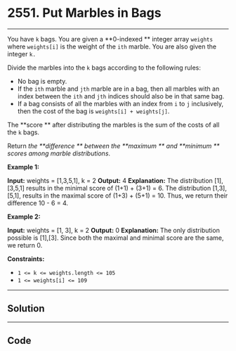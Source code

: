 # 2551. Put Marbles in Bags

---

You have `k` bags. You are given a **0-indexed ** integer array `weights` where `weights[i]` is the weight of the `ith` marble. You are also given the integer `k.`

Divide the marbles into the `k` bags according to the following rules:

  * No bag is empty.
  * If the `ith` marble and `jth` marble are in a bag, then all marbles with an index between the `ith` and `jth` indices should also be in that same bag.
  * If a bag consists of all the marbles with an index from `i` to `j` inclusively, then the cost of the bag is `weights[i] + weights[j]`.



The **score ** after distributing the marbles is the sum of the costs of all the `k` bags.

Return _the **difference ** between the **maximum ** and **minimum ** scores among marble distributions_.

 

**Example 1:**


**Input:** weights = [1,3,5,1], k = 2
**Output:** 4
**Explanation:** 
The distribution [1],[3,5,1] results in the minimal score of (1+1) + (3+1) = 6. 
The distribution [1,3],[5,1], results in the maximal score of (1+3) + (5+1) = 10. 
Thus, we return their difference 10 - 6 = 4.


**Example 2:**


**Input:** weights = [1, 3], k = 2
**Output:** 0
**Explanation:** The only distribution possible is [1],[3]. 
Since both the maximal and minimal score are the same, we return 0.


 

**Constraints:**

  * `1 <= k <= weights.length <= 105`
  * `1 <= weights[i] <= 109`

---

## Solution



---

## Code
```python


```